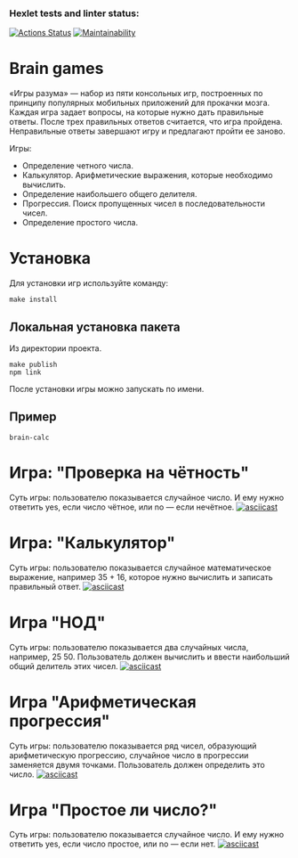 ### Hexlet tests and linter status:
[![Actions Status](https://github.com/kobayskiy/frontend-project-44/actions/workflows/hexlet-check.yml/badge.svg)](https://github.com/kobayskiy/frontend-project-44/actions)
[![Maintainability](https://api.codeclimate.com/v1/badges/a4a24dfe5c943daea9c5/maintainability)](https://codeclimate.com/github/kobayskiy/frontend-project-44/maintainability)

# Brain games
«Игры разума» — набор из пяти консольных игр, построенных по принципу популярных мобильных приложений для прокачки мозга. Каждая игра задает вопросы, на которые нужно дать правильные ответы. После трех правильных ответов считается, что игра пройдена. Неправильные ответы завершают игру и предлагают пройти ее заново.

Игры:

- Определение четного числа.
- Калькулятор. Арифметические выражения, которые необходимо вычислить.
- Определение наибольшего общего делителя.
- Прогрессия. Поиск пропущенных чисел в последовательности чисел.
- Определение простого числа.

# Установка 
Для установки игр используйте команду:
```
make install
```

## Локальная установка пакета
Из директории проекта.
```
make publish
npm link
```
После установки игры можно запускать по имени.
## Пример
```
brain-calc
```

# Игра: "Проверка на чётность"
Суть игры: пользователю показывается случайное число. И ему нужно ответить yes, если число чётное, или no — если нечётное.
[![asciicast](https://asciinema.org/a/kEm7HZI9HFdm7xjNHIR6jCHU2.svg)](https://asciinema.org/a/kEm7HZI9HFdm7xjNHIR6jCHU2)

# Игра: "Калькулятор"
Суть игры: пользователю показывается случайное математическое выражение, например 35 + 16, которое нужно вычислить и записать правильный ответ.
[![asciicast](https://asciinema.org/a/2WpRMNFtWEhtCLNxesy6601eG.svg)](https://asciinema.org/a/2WpRMNFtWEhtCLNxesy6601eG)

# Игра "НОД"
Суть игры: пользователю показывается два случайных числа, например, 25 50. Пользователь должен вычислить и ввести наибольший общий делитель этих чисел.
[![asciicast](https://asciinema.org/a/DIkC6Ww3FNx81A2SXJQuvaEsa.svg)](https://asciinema.org/a/DIkC6Ww3FNx81A2SXJQuvaEsa)

# Игра "Арифметическая прогрессия"
Суть игры: пользователю показывается ряд чисел, образующий арифметическую прогрессию, случайное число в прогрессии заменяется двумя точками. Пользователь должен определить это число.
[![asciicast](https://asciinema.org/a/9wdBznAOxO8B65SXfBoZFzbzX.svg)](https://asciinema.org/a/9wdBznAOxO8B65SXfBoZFzbzX)

# Игра "Простое ли число?"
Суть игры: пользователю показывается случайное число. И ему нужно ответить yes, если число простое, или no — если нет.
[![asciicast](https://asciinema.org/a/gyOCOS8LSiU2GkHAxMhsWJHv0.svg)](https://asciinema.org/a/gyOCOS8LSiU2GkHAxMhsWJHv0)